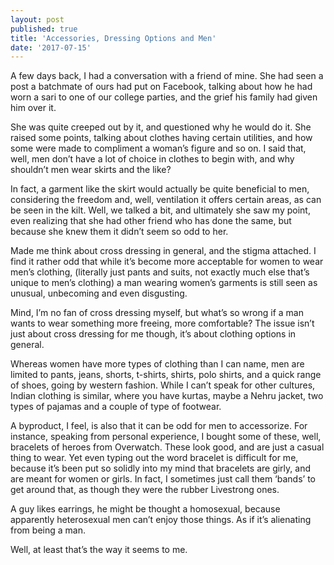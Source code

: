 ```yaml
---
layout: post
published: true
title: 'Accessories, Dressing Options and Men'
date: '2017-07-15'
---
```

A few days back, I had a conversation with a friend of mine. She had seen a post a batchmate of ours had put on Facebook, talking about how he had worn a sari to one of our college parties, and the grief his family had given him over it.

She was quite creeped out by it, and questioned why he would do it. She raised some points, talking about clothes having certain utilities, and how some were made to compliment a woman’s figure and so on. I said that, well, men don’t have a lot of choice in clothes to begin with, and why shouldn’t men wear skirts and the like?

In fact, a garment like the skirt would actually be quite beneficial to men, considering the freedom and, well, ventilation it offers certain areas, as can be seen in the kilt. Well, we talked a bit, and ultimately she saw my point, even realizing that she had other friend who has done the same, but because she knew them it didn’t seem so odd to her.

Made me think about cross dressing in general, and the stigma attached. I find it rather odd that while it’s become more acceptable for women to wear men’s clothing, (literally just pants and suits, not exactly much else that’s unique to men’s clothing)  a man wearing women’s garments is still seen as unusual, unbecoming and even disgusting.

Mind, I’m no fan of cross dressing myself, but what’s so wrong if a man wants to wear something more freeing, more comfortable? The issue isn’t just about cross dressing for me though, it’s about clothing options in general.

Whereas women have more types of clothing than I can name, men are limited to pants, jeans, shorts, t-shirts, shirts, polo shirts, and a quick range of shoes, going by western fashion. While I can’t speak for other cultures, Indian clothing is similar, where you have kurtas, maybe a Nehru jacket, two types of pajamas and a couple of type of footwear.

A byproduct, I feel, is also that it can be odd for men to accessorize. For instance, speaking from personal experience, I bought some of these, well, bracelets of heroes from Overwatch. These look good, and are just a casual thing to wear. Yet even typing out the word bracelet is difficult for me, because it’s been put so solidly into my mind that bracelets are girly, and are meant for women or girls. In fact, I sometimes just call them ‘bands’ to get around that, as though they were the rubber Livestrong ones.

A guy likes earrings, he might be thought a homosexual, because apparently heterosexual men can’t enjoy those things. As if it’s alienating from being a man.

Well, at least that’s the way it seems to me.